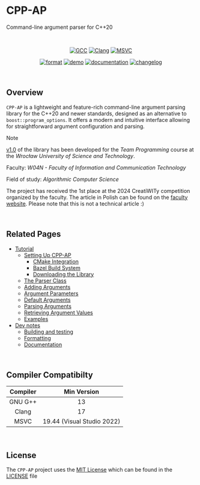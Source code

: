 <h1>
  CPP-AP
  <a href="https://github.com/SpectraL519/cpp-ap" target="_blank">
    <i class="fa fa-github" style="font-size: 1.3em; margin-left: 6px; position: relative; top: -0.08em;"></i>
  </a>
</h1>

Command-line argument parser for C++20

<br />

<div align="center">

[![GCC](https://github.com/SpectraL519/cpp-ap/actions/workflows/gcc.yaml/badge.svg)](https://github.com/SpectraL519/cpp-ap/actions/workflows/gcc)
[![Clang](https://github.com/SpectraL519/cpp-ap/actions/workflows/clang.yaml/badge.svg)](https://github.com/SpectraL519/cpp-ap/actions/workflows/clang)
[![MSVC](https://github.com/SpectraL519/cpp-ap/actions/workflows/msvc.yaml/badge.svg)](https://github.com/SpectraL519/cpp-ap/actions/workflows/msvc)

</div>

<div align="center">

[![format](https://github.com/SpectraL519/cpp-ap/actions/workflows/format.yaml/badge.svg)](https://github.com/SpectraL519/cpp-ap/actions/workflows/format)
[![demo](https://github.com/SpectraL519/cpp-ap/actions/workflows/demo.yaml/badge.svg)](https://github.com/SpectraL519/cpp-ap/actions/workflows/demo)
[![documentation](https://github.com/SpectraL519/cpp-ap/actions/workflows/documentation.yaml/badge.svg)](https://github.com/SpectraL519/cpp-ap/actions/workflows/documentation)
[![changelog](https://img.shields.io/badge/changelog-blue.svg?logo=github)](https://github.com/SpectraL519/cpp-ap/releases)

</div>

<br />

## Overview

`CPP-AP` is a lightweight and feature-rich command-line argument parsing library for the C++20 and newer standards, designed as an alternative to `boost::program_options`. It offers a modern and intuitive interface allowing for straightforward argument configuration and parsing.

> [!NOTE]
>
> [v1.0](https://github.com/SpectraL519/cpp-ap/commit/9a9e5360766b732f322ae2efe3cf5ec5f9268eef) of the library has been developed for the *Team Programming* course at the *Wrocław University of Science and Technology*.
>
> Faculty: *W04N - Faculty of Information and Communication Technology*
>
> Field of study: *Algorithmic Computer Science*
>
> The project has received the 1st place at the 2024 CreatiWITy competition organized by the faculty. The article in Polish can be found on the [faculty website](https://wit.pwr.edu.pl/aktualnosci/oto-laureaci-konkursu-creatiwity-273.html). Please note that this is not a technical article :)

<br />

## Related Pages

- [Tutorial](/docs/tutorial.md#tutorial)
  - [Setting Up CPP-AP](/docs/tutorial.md#setting-up-cpp-ap)
    - [CMake Integration](/docs/tutorial.md#cmake-integration)
    - [Bazel Build System](/docs/tutorial.md#bazel-build-system)
    - [Downloading the Library](/docs/tutorial.md#downloading-the-library)
  - [The Parser Class](/docs/tutorial.md#the-parser-class)
  - [Adding Arguments](/docs/tutorial.md#adding-arguments)
  - [Argument Parameters](/docs/tutorial.md#argument-parameters)
  - [Default Arguments](/docs/tutorial.md#default-arguments)
  - [Parsing Arguments](/docs/tutorial.md#parsing-arguments)
  - [Retrieving Argument Values](/docs/tutorial.md#retrieving-argument-values)
  - [Examples](/docs/tutorial.md#examples)
- [Dev notes](/docs/dev_notes.md#dev-notes)
  - [Building and testing](/docs/dev_notes.md#building-and-testing)
  - [Formatting](/docs/dev_notes.md#formatting)
  - [Documentation](/docs/dev_notes.md#documentation)

<br />

## Compiler Compatibilty

| Compiler | Min Version |
| :-: | :-: |
| GNU G++ | 13 |
| Clang | 17 |
| MSVC | 19.44 (Visual Studio 2022) |

<br />

## License

The `CPP-AP` project uses the [MIT License](https://mit-license.org/) which can be found in the [LICENSE](/LICENSE.md#mit-license) file
